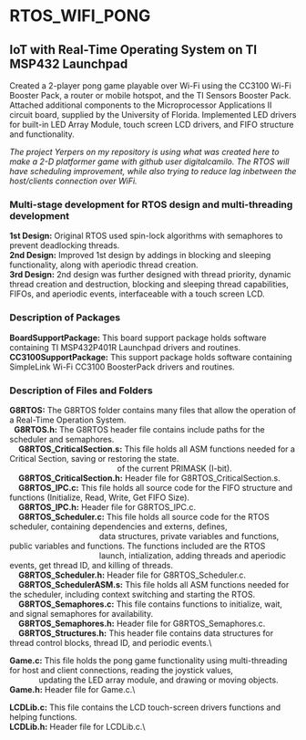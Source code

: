 # RTOS_WIFI_PONG
## IoT with Real-Time Operating System on TI MSP432 Launchpad
Created a 2-player pong game playable over Wi-Fi using the CC3100 Wi-Fi Booster Pack, a router or mobile hotspot, and the TI Sensors Booster Pack.
Attached additional components to the Microprocessor Applications II circuit board, supplied by the University of Florida.
Implemented LED drivers for built-in LED Array Module, touch screen LCD drivers, and FIFO structure and functionality.

*The project Yerpers on my repository is using what was created here to make a 2-D platformer game with github user digitalcamilo. The RTOS will have 
scheduling improvement, while also trying to reduce lag inbetween the host/clients connection over WiFi.*

### Multi-stage development for RTOS design and multi-threading development 
**1st Design:** Original RTOS used spin-lock algorithms with semaphores to prevent deadlocking threads.\
**2nd Design:** Improved 1st design by addings in blocking and sleeping functionality, along with aperiodic thread creation.\
**3rd Design:** 2nd design was further designed with thread priority, dynamic thread creation and destruction, blocking and sleeping thread capabilities,
            FIFOs, and aperiodic events, interfaceable with a touch screen LCD.

### Description of Packages
**BoardSupportPackage:** This board support package holds software containing TI MSP432P401R Launchpad drivers and routines.
**CC3100SupportPackage:** This support package holds software containing SimpleLink Wi-Fi CC3100 BoosterPack drivers and routines.

### Description of Files and Folders
**G8RTOS:** The G8RTOS folder contains many files that allow the operation of a Real-Time Operation System.\
&nbsp;&nbsp;**G8RTOS.h:** The G8RTOS header file contains include paths for the scheduler and semaphores.\
&nbsp;&nbsp;&nbsp;&nbsp;**G8RTOS_CriticalSection.s:** This file holds all ASM functions needed for a Critical Section, saving or restoring the state.\
&nbsp;&nbsp;&nbsp;&nbsp;&nbsp;&nbsp;&nbsp;&nbsp;&nbsp;&nbsp;&nbsp;&nbsp;&nbsp;&nbsp;&nbsp;&nbsp;&nbsp;&nbsp;&nbsp;&nbsp;&nbsp;&nbsp;&nbsp;&nbsp;&nbsp;&nbsp;&nbsp;&nbsp;&nbsp;&nbsp;&nbsp;&nbsp;&nbsp;&nbsp;&nbsp;&nbsp;&nbsp;&nbsp;&nbsp;&nbsp;&nbsp;&nbsp;&nbsp;&nbsp;&nbsp;&nbsp;&nbsp;&nbsp;of the current PRIMASK (I-bit).\
&nbsp;&nbsp;&nbsp;&nbsp;**G8RTOS_CriticalSection.h:** Header file for G8RTOS_CriticalSection.s.\
&nbsp;&nbsp;&nbsp;&nbsp;**G8RTOS_IPC.c:** This file holds all source code for the FIFO structure and functions (Initialize, Read, Write, Get FIFO Size).\
&nbsp;&nbsp;&nbsp;&nbsp;**G8RTOS_IPC.h:** Header file for G8RTOS_IPC.c.\
&nbsp;&nbsp;&nbsp;&nbsp;**G8RTOS_Scheduler.c:** This file holds all source code for the RTOS scheduler, containing dependencies and externs, defines,\
&nbsp;&nbsp;&nbsp;&nbsp;&nbsp;&nbsp;&nbsp;&nbsp;&nbsp;&nbsp;&nbsp;&nbsp;&nbsp;&nbsp;&nbsp;&nbsp;&nbsp;&nbsp;&nbsp;&nbsp;&nbsp;&nbsp;&nbsp;&nbsp;&nbsp;&nbsp;&nbsp;&nbsp;&nbsp;&nbsp;&nbsp;&nbsp;&nbsp;&nbsp;&nbsp;&nbsp;&nbsp;&nbsp;&nbsp;&nbsp;data structures, private variables and functions, public variables and functions. The functions included are the RTOS\
&nbsp;&nbsp;&nbsp;&nbsp;&nbsp;&nbsp;&nbsp;&nbsp;&nbsp;&nbsp;&nbsp;&nbsp;&nbsp;&nbsp;&nbsp;&nbsp;&nbsp;&nbsp;&nbsp;&nbsp;&nbsp;&nbsp;&nbsp;&nbsp;&nbsp;&nbsp;&nbsp;&nbsp;&nbsp;&nbsp;&nbsp;&nbsp;&nbsp;&nbsp;&nbsp;&nbsp;&nbsp;&nbsp;&nbsp;&nbsp;launch, intialization, adding threads and aperiodic events, get thread ID, and killing of threads.\
&nbsp;&nbsp;&nbsp;&nbsp;**G8RTOS_Scheduler.h:** Header file for G8RTOS_Scheduler.c.\
&nbsp;&nbsp;&nbsp;&nbsp;**G8RTOS_SchedulerASM.s:** This file holds all ASM functions needed for the scheduler, including context switching and starting the RTOS.\
&nbsp;&nbsp;&nbsp;&nbsp;**G8RTOS_Semaphores.c:** This file contains functions to initialize, wait, and signal semaphores for availability.\
&nbsp;&nbsp;&nbsp;&nbsp;**G8RTOS_Semaphores.h:** Header file for G8RTOS_Semaphores.c.\
&nbsp;&nbsp;&nbsp;&nbsp;**G8RTOS_Structures.h:** This header file contains data structures for thread control blocks, thread ID, and periodic events.\

**Game.c:** This file holds the pong game functionality using multi-threading for host and client connections, reading the joystick values,\
&nbsp;&nbsp;&nbsp;&nbsp;&nbsp;&nbsp;&nbsp;&nbsp;&nbsp;&nbsp;&nbsp;&nbsp; updating the LED array module, and drawing or moving objects.\
**Game.h:** Header file for Game.c.\

**LCDLib.c:** This file contains the LCD touch-screen drivers functions and helping functions.\
**LCDLib.h:** Header file for LCDLib.c.\
